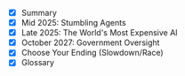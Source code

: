 - [x] Summary
- [x] Mid 2025: Stumbling Agents
- [x] Late 2025: The World's Most Expensive AI
- [x] October 2027: Government Oversight
- [x] Choose Your Ending (Slowdown/Race)
- [x] Glossary 